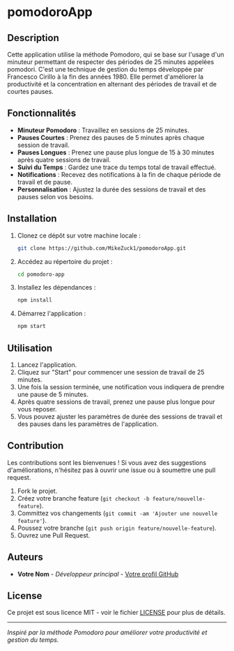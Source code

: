 # pomodoroApp

## Description

Cette application utilise la méthode Pomodoro, qui se base sur l'usage d'un minuteur permettant de respecter des périodes de 25 minutes appelées pomodori. C'est une technique de gestion du temps développée par Francesco Cirillo à la fin des années 1980. Elle permet d'améliorer la productivité et la concentration en alternant des périodes de travail et de courtes pauses.

## Fonctionnalités

- **Minuteur Pomodoro** : Travaillez en sessions de 25 minutes.
- **Pauses Courtes** : Prenez des pauses de 5 minutes après chaque session de travail.
- **Pauses Longues** : Prenez une pause plus longue de 15 à 30 minutes après quatre sessions de travail.
- **Suivi du Temps** : Gardez une trace du temps total de travail effectué.
- **Notifications** : Recevez des notifications à la fin de chaque période de travail et de pause.
- **Personnalisation** : Ajustez la durée des sessions de travail et des pauses selon vos besoins.

## Installation 

1. Clonez ce dépôt sur votre machine locale :
    ```bash
    git clone https://github.com/MikeZuck1/pomodoroApp.git
    ```
2. Accédez au répertoire du projet :
    ```bash
    cd pomodoro-app
    ```
3. Installez les dépendances :
    ```bash
    npm install
    ```
4. Démarrez l'application :
    ```bash
    npm start
    ```

## Utilisation

1. Lancez l'application.
2. Cliquez sur "Start" pour commencer une session de travail de 25 minutes.
3. Une fois la session terminée, une notification vous indiquera de prendre une pause de 5 minutes.
4. Après quatre sessions de travail, prenez une pause plus longue pour vous reposer.
5. Vous pouvez ajuster les paramètres de durée des sessions de travail et des pauses dans les paramètres de l'application.

## Contribution

Les contributions sont les bienvenues ! Si vous avez des suggestions d'améliorations, n'hésitez pas à ouvrir une issue ou à soumettre une pull request.

1. Fork le projet.
2. Créez votre branche feature (`git checkout -b feature/nouvelle-feature`).
3. Committez vos changements (`git commit -am 'Ajouter une nouvelle feature'`).
4. Poussez votre branche (`git push origin feature/nouvelle-feature`).
5. Ouvrez une Pull Request.

## Auteurs

- **Votre Nom** - *Développeur principal* - [Votre profil GitHub](https://github.com/votre-utilisateur)

## License

Ce projet est sous licence MIT - voir le fichier [LICENSE](LICENSE) pour plus de détails.

---

*Inspiré par la méthode Pomodoro pour améliorer votre productivité et gestion du temps.*
